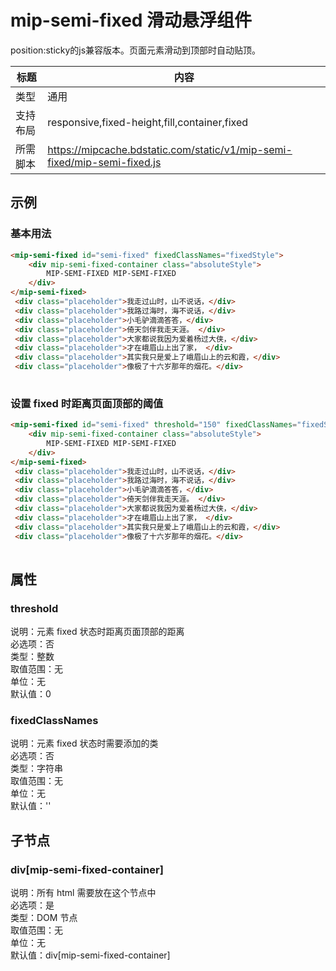 # mip-semi-fixed 滑动悬浮组件 

position:sticky的js兼容版本。页面元素滑动到顶部时自动贴顶。  

标题|内容
----|----
类型|通用
支持布局|responsive,fixed-height,fill,container,fixed
所需脚本|https://mipcache.bdstatic.com/static/v1/mip-semi-fixed/mip-semi-fixed.js

## 示例

### 基本用法

```html
<mip-semi-fixed id="semi-fixed" fixedClassNames="fixedStyle">
    <div mip-semi-fixed-container class="absoluteStyle">
        MIP-SEMI-FIXED MIP-SEMI-FIXED
    </div>
</mip-semi-fixed>
 <div class="placeholder">我走过山时，山不说话，</div>
 <div class="placeholder">我路过海时，海不说话，</div>
 <div class="placeholder">小毛驴滴滴答答，</div>
 <div class="placeholder">倚天剑伴我走天涯。 </div>
 <div class="placeholder">大家都说我因为爱着杨过大侠，</div>
 <div class="placeholder">才在峨眉山上出了家， </div>
 <div class="placeholder">其实我只是爱上了峨眉山上的云和霞，</div>
 <div class="placeholder">像极了十六岁那年的烟花。</div>
 

```

### 设置 fixed 时距离页面顶部的阈值

```html
<mip-semi-fixed id="semi-fixed" threshold="150" fixedClassNames="fixedStyle">
    <div mip-semi-fixed-container class="absoluteStyle">
        MIP-SEMI-FIXED MIP-SEMI-FIXED
    </div>
</mip-semi-fixed>
 <div class="placeholder">我走过山时，山不说话，</div>
 <div class="placeholder">我路过海时，海不说话，</div>
 <div class="placeholder">小毛驴滴滴答答，</div>
 <div class="placeholder">倚天剑伴我走天涯。 </div>
 <div class="placeholder">大家都说我因为爱着杨过大侠，</div>
 <div class="placeholder">才在峨眉山上出了家， </div>
 <div class="placeholder">其实我只是爱上了峨眉山上的云和霞，</div>
 <div class="placeholder">像极了十六岁那年的烟花。</div>
 

```

## 属性

### threshold

说明：元素 fixed 状态时距离页面顶部的距离  
必选项：否  
类型：整数  
取值范围：无  
单位：无  
默认值：0

### fixedClassNames

说明：元素 fixed 状态时需要添加的类  
必选项：否  
类型：字符串   
取值范围：无  
单位：无  
默认值：''  

## 子节点

### div[mip-semi-fixed-container]  

说明：所有 html 需要放在这个节点中  
必选项：是  
类型：DOM 节点  
取值范围：无  
单位：无  
默认值：div[mip-semi-fixed-container]  



